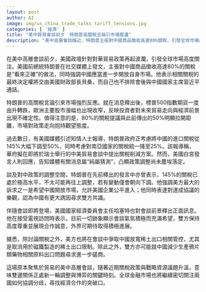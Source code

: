 ```yaml
---
layout: post
author: AI
image: img/us_china_trade_talks_tariff_tensions.jpg
categories: [ '經濟' ]
title: "美中貿易會談前夕　特朗普高關稅言論引市場震盪"
description: "美中高層會談臨近，特朗普主張對中國商品徵收高達80%關稅，引發全球市場劇烈波動。標普500期貨與歐洲股市皆受衝擊，反映市場對未來貿易政策不確定性的擔憂。報導指出，美方有意在瑞士會談提出關稅削減及放寬中國稀土出口等議題，雙邊關係迎來關鍵調整期，市場高度關注會談結果及其對全球經濟的影響。"
---
```

在美中高層會談前夕，美國政壇針對對華貿易政策再起波瀾，引發全球市場高度關注。美國前總統特朗普在社交媒體上發文，主張對中國商品徵收高達80%的關稅是“看來正確”的做法，同時強調中國應當進一步開放自身市場。他表示相關關稅的最終決定權將交由美國財政部長貝桑，而自己也不排除會後與中國國家主席習近平通話。

特朗普的高關稅言論引來市場強烈反應。就在消息釋出後，標普500指數期貨一度由升轉跌，歐洲主要股市漲幅也出現收窄，反映投資者對未來貿易走向與經濟前景出現不確定性。值得注意的是，80%的關稅提議與此前傳出的50%明顯拉開距離，市場對政策走向抱持觀望態度。

過去數日，有美國媒體引述知情人士報導，特朗普政府正考慮將中國的進口關稅從145%大幅下調至50%，同時考慮對南亞國家的關稅統一降至25%。該報導稱，華府擬在即將於瑞士舉行的中美貿易會談中提出關稅削減方案。然而，美國白宮發言人則回應，告知媒體有關消息屬“純屬猜測”，凸顯政策調整尚未塵埃落定。

談及對中政策的調整空間，特朗普在先前釋出的發言中亦曾表示，145%的關稅已處於極高水平，不太可能再往上調整，若有變動僅會朝向下調。他強調美方最大的訴求之一是希望中國開放市場，允許美國企業公平進入；他同時表達對達成協議的樂觀，認為中國有更大誘因尋求雙方共識。

伴隨會談即將登場，美國國家經濟委員會主任哈塞特也對會談前景釋出正面訊息。他在接受電視訪問時表示，目前一切跡象顯示會談氣氛積極而充滿希望，雙方保持高度尊重並展現合作誠意，外界可期待取得積極進展。

據悉，除討論關稅之外，美方也將在會談中爭取中國放寬稀土出口相關管控，尤其是取消用於磁鐵製造的稀土出口限制。除此之外，雙方亦可能就中國減少生產鴉片類藥物相關原料出口問題尋求進一步磋商。

這場原本聚焦於貿易的美中高層會談，隨著近期關稅政策與戰略資源議題升溫，意味雙邊關係正處新一輪調整與博弈的關鍵時刻。全球金融市場也將繼續密切關注兩國如何協調分歧，尋找經濟合作的突破口。
